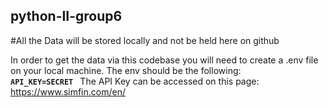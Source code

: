 ## python-II-group6
#All the Data will be stored locally and not be held here on github

In order to get the data via this codebase you will need to create a .env file on your local machine.
The env should be the following:
<code>
**API_KEY=SECRET** 
</code>
The API Key can be accessed on this page: https://www.simfin.com/en/

